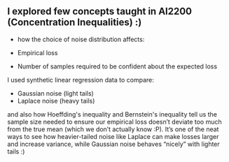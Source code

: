 ## I explored few concepts taught in AI2200 (Concentration Inequalities) :)

- how the choice of noise distribution affects:

 - Empirical loss
 - Number of samples required to be confident about the expected loss

I used synthetic linear regression data to compare:

 - Gaussian noise (light tails) 
 - Laplace noise (heavy tails)

and also how Hoeffding's inequality and Bernstein's inequality tell us the sample size needed to ensure our empirical loss doesn’t deviate too much from the true mean (which we don’t actually know :P).
It’s one of the neat ways to see how heavier-tailed noise like Laplace can make losses larger and increase variance, while Gaussian noise behaves “nicely” with lighter tails :)
